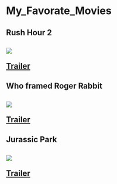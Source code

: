 <h1> My_Favorate_Movies </h1>

<h2> Rush Hour 2 <h2>

<image src="https://m.media-amazon.com/images/M/MV5BODhlNGJjMWQtZGMyYS00MzJhLWJhZGMtY2NlNDI5Nzg5NTU2XkEyXkFqcGdeQXVyNDk3NzU2MTQ@._V1_.jpg"/>

<a href="https://www.youtube.com/watch?v=SCTzYY95Aw4"> Trailer </a>



<h2>Who framed Roger Rabbit<h2>

<image src="https://media.gq.com/photos/5dde8e30099f0a000abd1a18/4:3/w_2860,h_2145,c_limit/who-framed-roger-rabbit-disney-plus-gq-november-2019-112719.jpg"/>


<a href="https://www.youtube.com/watch?v=gpDaNqSXxp0"> Trailer </a>



<h2>Jurassic Park<h2>

<image src="https://encrypted-tbn0.gstatic.com/images?q=tbn:ANd9GcRYm6fm0EspLhR1JxRVuy-ukyHOgaeS5cBptw&s">

<a href="https://www.youtube.com/watch?v=lc0UehYemQA"> Trailer </a>